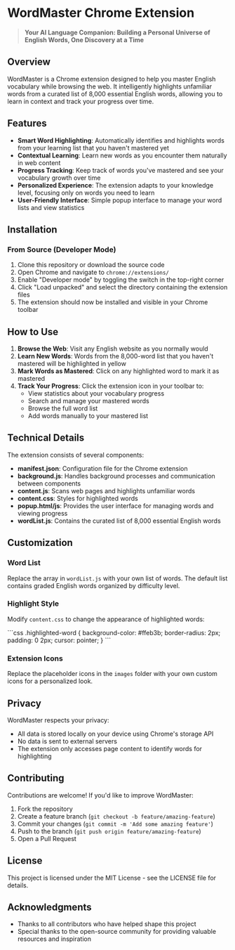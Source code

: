 # WordMaster Chrome Extension

> **Your AI Language Companion: Building a Personal Universe of English Words, One Discovery at a Time**

## Overview

WordMaster is a Chrome extension designed to help you master English vocabulary while browsing the web. It intelligently highlights unfamiliar words from a curated list of 8,000 essential English words, allowing you to learn in context and track your progress over time.

## Features

- **Smart Word Highlighting**: Automatically identifies and highlights words from your learning list that you haven't mastered yet
- **Contextual Learning**: Learn new words as you encounter them naturally in web content
- **Progress Tracking**: Keep track of words you've mastered and see your vocabulary growth over time
- **Personalized Experience**: The extension adapts to your knowledge level, focusing only on words you need to learn
- **User-Friendly Interface**: Simple popup interface to manage your word lists and view statistics

## Installation

### From Source (Developer Mode)

1. Clone this repository or download the source code
2. Open Chrome and navigate to `chrome://extensions/`
3. Enable "Developer mode" by toggling the switch in the top-right corner
4. Click "Load unpacked" and select the directory containing the extension files
5. The extension should now be installed and visible in your Chrome toolbar

## How to Use

1. **Browse the Web**: Visit any English website as you normally would
2. **Learn New Words**: Words from the 8,000-word list that you haven't mastered will be highlighted in yellow
3. **Mark Words as Mastered**: Click on any highlighted word to mark it as mastered
4. **Track Your Progress**: Click the extension icon in your toolbar to:
   - View statistics about your vocabulary progress
   - Search and manage your mastered words
   - Browse the full word list
   - Add words manually to your mastered list

## Technical Details

The extension consists of several components:

- **manifest.json**: Configuration file for the Chrome extension
- **background.js**: Handles background processes and communication between components
- **content.js**: Scans web pages and highlights unfamiliar words
- **content.css**: Styles for highlighted words
- **popup.html/js**: Provides the user interface for managing words and viewing progress
- **wordList.js**: Contains the curated list of 8,000 essential English words

## Customization

### Word List

Replace the array in `wordList.js` with your own list of words. The default list contains graded English words organized by difficulty level.

### Highlight Style

Modify `content.css` to change the appearance of highlighted words:

\`\`\`css
.highlighted-word {
  background-color: #ffeb3b;
  border-radius: 2px;
  padding: 0 2px;
  cursor: pointer;
}
\`\`\`

### Extension Icons

Replace the placeholder icons in the `images` folder with your own custom icons for a personalized look.

## Privacy

WordMaster respects your privacy:

- All data is stored locally on your device using Chrome's storage API
- No data is sent to external servers
- The extension only accesses page content to identify words for highlighting

## Contributing

Contributions are welcome! If you'd like to improve WordMaster:

1. Fork the repository
2. Create a feature branch (`git checkout -b feature/amazing-feature`)
3. Commit your changes (`git commit -m 'Add some amazing feature'`)
4. Push to the branch (`git push origin feature/amazing-feature`)
5. Open a Pull Request

## License

This project is licensed under the MIT License - see the LICENSE file for details.

## Acknowledgments

- Thanks to all contributors who have helped shape this project
- Special thanks to the open-source community for providing valuable resources and inspiration
